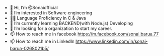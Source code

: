- 👋 Hi, I’m @Sonaiofficial
- 👀 I’m interested in Software engineering
- 👩‍💻 Language Proficiency in C & Java
- 🌱 I’m currently learning BACKEND(with Node.js) Developing
- 💞️ I’m looking for a organization to start my career.
- 📫 How to reach me in facebook https://m.facebook.com/sonai.barua.77
- 📫 How to reach me in LinkedIn https://www.linkedin.com/in/sonai-barua-0268021b5/
 
<!---
Sonaiofficial/Sonaiofficial is a ✨ special ✨ repository because its `README.md` (this file) appears on your GitHub profile.
You can click the Preview link to take a look at your changes.
--->

